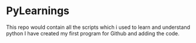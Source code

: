 # PyLearnings
This repo would contain all the scripts which i used to learn and understand python
I have created my first program for Github and adding the code.
